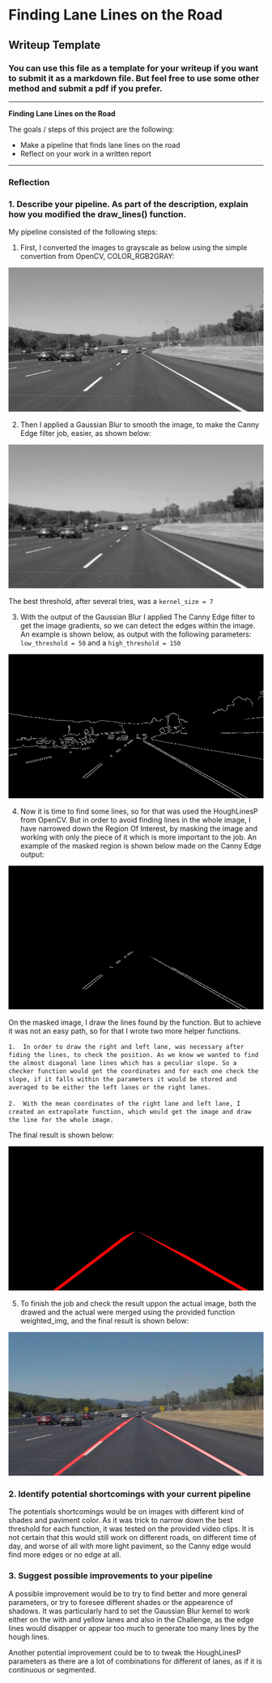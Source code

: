 # **Finding Lane Lines on the Road** 

## Writeup Template

### You can use this file as a template for your writeup if you want to submit it as a markdown file. But feel free to use some other method and submit a pdf if you prefer.

---

**Finding Lane Lines on the Road**

The goals / steps of this project are the following:
* Make a pipeline that finds lane lines on the road
* Reflect on your work in a written report


[//]: # (Image References)

[image1]: ./examples/gray_image.jpg "Grayscale"
[image2]: ./examples/blur_gray_image.jpg "Gaussian Blur"
[image3]: ./examples/edges_image.jpg "Canny Edge"
[image4]: ./examples/masked_im_image.jpg "Region Of Interest"
[image5]: ./examples/drawed_line_img_image.jpg "Draw Lines"
[image6]: ./examples/weighted_image.jpg "Weighted Mixtured"

---

### Reflection

### 1. Describe your pipeline. As part of the description, explain how you modified the draw_lines() function.

My pipeline consisted of the following steps:

1.	First, I converted the images to grayscale as below using the simple convertion from OpenCV, COLOR_RGB2GRAY:

![alt text][image1]

2.	Then I applied a Gaussian Blur to smooth the image, to make the Canny Edge filter job, easier, as shown below:

![alt text][image2]

The best threshold, after several tries, was a ```kernel_size = 7```

3.	With the output of the Gaussian Blur I applied The Canny Edge filter to get the image gradients, so we can detect the edges within the image. An example is shown below, as output with the following parameters: ```low_threshold = 50``` and a ```high_threshold = 150```

![alt text][image3]

4.	Now it is time to find some lines, so for that was used the HoughLinesP from OpenCV. But in order to avoid finding lines in the whole image, I have narrowed down the Region Of Interest, by masking the image and working with only the piece of it which is more important to the job. An example of the masked region is shown below made on the Canny Edge output:

![alt text][image4]

On the masked image, I draw the lines found by the function. But to achieve it was not an easy path, so for that I wrote two more helper functions. 
	
	1.	In order to draw the right and left lane, was necessary after fiding the lines, to check the position. As we know we wanted to find the almost diagonal lane lines which has a peculiar slope. So a checker function would get the coordinates and for each one check the slope, if it falls within the parameters it would be stored and averaged to be either the left lanes or the right lanes.

	2.	With the mean coordinates of the right lane and left lane, I created an extrapolate function, which would get the image and draw the line for the whole image.

The final result is shown below:

![alt text][image5]


5.	To finish the job and check the result uppon the actual image, both the drawed and the actual were merged using the provided function weighted_img, and the final result is shown below:

![alt text][image6]


### 2. Identify potential shortcomings with your current pipeline


The potentials shortcomings would be on images with different kind of shades and paviment color. As it was trick to narrow down the best threshold for each function, it was tested on the provided video clips. It is not certain that this would still work on different roads, on different time of day, and worse of all with more light paviment, so the Canny edge would find more edges or no edge at all.


### 3. Suggest possible improvements to your pipeline

A possible improvement would be to try to find better and more general parameters, or try to foresee different shades or the appearence of shadows. It was particularly hard to set the Gaussian Blur kernel to work either on the with and yellow lanes and also in the Challenge, as the edge lines would disapper or appear too much to generate too many lines by the hough lines.

Another potential improvement could be to to tweak the HoughLinesP parameters as there are a lot of combinations for different of lanes, as if it is continuous or segmented.
